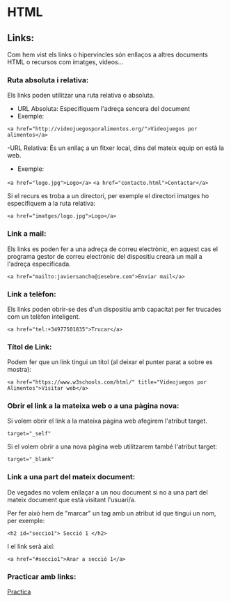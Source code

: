 # HTML

## Links:

Com hem vist els links o hipervincles són enllaços a altres documents HTML o recursos com imatges, videos...

### Ruta absoluta i relativa:

Els links poden utilitzar una ruta relativa o absoluta.

- URL Absoluta: Especifiquem l'adreça sencera del document
- Exemple:

``` <a href="http://videojuegosporalimentos.org/">Videojuegos por alimentos</a> ```

-URL Relativa: És un enllaç a un fitxer local, dins del mateix equip on està la web.
- Exemple:

``` <a href="logo.jpg">Logo</a> ```
``` <a href="contacto.html">Contactar</a> ```

Si el recurs es troba a un directori, per exemple el directori imatges ho especifiquem a la ruta relativa:

``` <a href="imatges/logo.jpg">Logo</a> ```

### Link a mail:

Els links es poden fer a una adreça de correu electrònic, en aquest cas el programa gestor de correu electrònic del dispositiu crearà un mail a l'adreça especificada.

``` <a href="mailto:javiersancho@iesebre.com">Enviar mail</a> ```

### Link a telèfon:

Els links poden obrir-se des d'un dispositiu amb capacitat per fer trucades com un telèfon inteligent.

``` <a href="tel:+34977501835">Trucar</a> ```

### Títol de Link:

Podem fer que un link tingui un títol (al deixar el punter parat a sobre es mostra):

``` <a href="https://www.w3schools.com/html/" title="Videojuegos por Alimentos">Visitar web</a> ```

### Obrir el link a la mateixa web o a una pàgina nova:

Si volem obrir el link a la mateixa pàgina web afegirem l'atribut target.

```target="_self"```

Si el volem obrir a una nova pàgina web utilitzarem també l'atribut target:

```target="_blank"```

### Link a una part del mateix document:

De vegades no volem enllaçar a un nou document si no a una part del mateix document que està visitant l'usuari/a.

Per fer això hem de "marcar" un tag amb un atribut id que tingui un nom, per exemple:

``` <h2 id="seccio1"> Secció 1 </h2> ```

I el link serà així:

``` <a href="#seccio1">Anar a secció 1</a> ```

### Practicar amb links:

[Practica](https://www.w3schools.com/html/exercise.asp?filename=exercise_html_links1)
